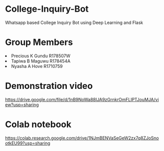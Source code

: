 # College-Inquiry-Bot
Whatsapp based College Inquiry Bot using Deep Learning and Flask

# Group Members
<li> Precious K Gundu R178507W  </li>
<li> Tapiwa B Maguwu R178454A  </li>
<li> Nyasha A Hove R1710759 </li>

# Demonstration video
https://drive.google.com/file/d/1nB9NoWa88IJA9zGrnkrOmFLIPTJouMJA/view?usp=sharing

# Colab notebook
https://colab.research.google.com/drive/1NJmBENVaSeGeW2zx7q8ZJoSnootkEU99?usp=sharing

